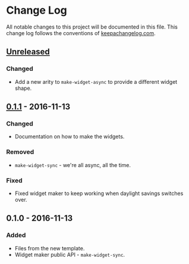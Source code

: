 # Change Log
All notable changes to this project will be documented in this file. This change log follows the conventions of [keepachangelog.com](http://keepachangelog.com/).

## [Unreleased]
### Changed
- Add a new arity to `make-widget-async` to provide a different widget shape.

## [0.1.1] - 2016-11-13
### Changed
- Documentation on how to make the widgets.

### Removed
- `make-widget-sync` - we're all async, all the time.

### Fixed
- Fixed widget maker to keep working when daylight savings switches over.

## 0.1.0 - 2016-11-13
### Added
- Files from the new template.
- Widget maker public API - `make-widget-sync`.

[Unreleased]: https://github.com/your-name/pig/compare/0.1.1...HEAD
[0.1.1]: https://github.com/your-name/pig/compare/0.1.0...0.1.1
